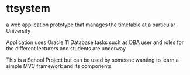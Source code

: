 # ttsystem
a web application prototype that manages the timetable at a particular University

Application uses Oracle 11
Database tasks such as DBA user and roles for the different lecturers and students are underway

This is a School Project but can be used by someone wanting to learn a simple MVC framework and its components